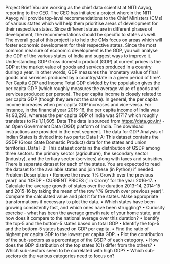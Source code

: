 Project Brief
You are working as the chief data scientist at NITI Aayog, reporting to the CEO. The CEO has initiated a project wherein the NITI Aayog will provide top-level recommendations to the Chief Ministers (CMs) of various states which will help them prioritise areas of development for their respective states. Since different states are in different phases of development, the recommendations should be specific to states as well.
The overall goal of this project is to help the CMs focus on areas which will foster economic development for their respective states. Since the most common measure of economic development is the GDP, you will analyse the GDP of the various states of India and suggest ways to improve it.
Understanding GDP
Gross domestic product (GDP) at current prices is the GDP at the market value of goods and services produced in a country during a year. In other words, GDP measures the 'monetary value of final goods and services produced by a country/state in a given period of time'.
Per Capita GDP and Income
Total GDP divided by the population gives the per capita GDP (which roughly measures the average value of goods and services produced per person). The per capita income is closely related to per capita GDP (though they are not the same). In general, the per capita income increases when per capita GDP increases and vice-versa. For instance, in the financial year 2015-16, the per capita income of India was Rs 93,293, whereas the per capita GDP of India was $1717 which roughly translates to Rs 1,11,605.
Data
The data is sourced from https://data.gov.in/ - an Open Government Data (OGD) platform of India. The download instructions are provided in the next segment. The data for GDP Analysis of Indian States is divided into two parts:
Data I-A: This dataset contains the GSDP (Gross State Domestic Product) data for the states and union territories.
Data I-B: This dataset contains the distribution of GSDP among three sectors: the primary sector (agriculture), the secondary sector (industry), and the tertiary sector (services) along with taxes and subsidies. There is separate dataset for each of the states. You are expected to read the dataset for the available states and join these (in Python) if needed.
Problem Description
•	Remove the rows: '(% Growth over the previous year)' and 'GSDP - CURRENT PRICES (` in Crore)' for the year 2016-17.
•	Calculate the average growth of states over the duration 2013-14, 2014-15 and 2015-16 by taking the mean of the row '(% Growth over previous year)'. Compare the calculated value and plot it for the states. Make appropriate transformations if necessary to plot the data.
•	Which states have been growing consistently fast, and which ones have been struggling?
•	Curiosity exercise - what has been the average growth rate of your home state, and how does it compare to the national average over this duration?
•	Identify the top-5 and the bottom-5 states based on total GDP
•	Identify the top-5 and the bottom-5 states based on GDP per capita.
•	Find the ratio of highest per capita GDP to the lowest per capita GDP.
•	Plot the contribution of the sub-sectors as a percentage of the GSDP of each category.
•	How does the GDP distribution of the top states (C1) differ from the others?
•	Which sub-sectors seem to be correlated with high GDP?
•	Which sub-sectors do the various categories need to focus on?
